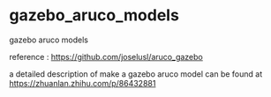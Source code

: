 # gazebo_aruco_models
gazebo aruco models

reference : https://github.com/joselusl/aruco_gazebo 

a detailed description of make a gazebo aruco model can be found at https://zhuanlan.zhihu.com/p/86432881
